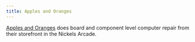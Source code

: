 ```yaml
---
title: Apples and Oranges
---
```

[Apples and Oranges] does board and component level
computer repair from their storefront in the
Nickels Arcade.

[Apples and Oranges]:http://www.applesandoranges.net/
